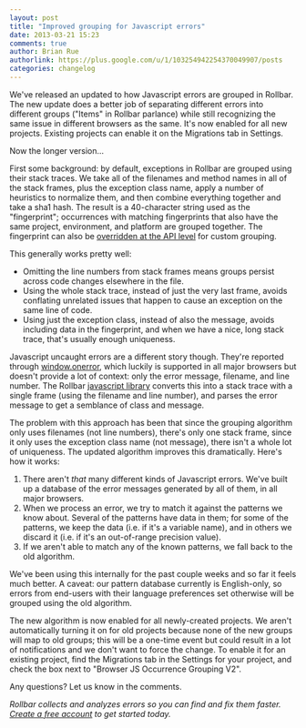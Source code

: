 ```yaml
---
layout: post
title: "Improved grouping for Javascript errors"
date: 2013-03-21 15:23
comments: true
author: Brian Rue
authorlink: https://plus.google.com/u/1/103254942254370049907/posts
categories: changelog
---
```


We've released an updated to how Javascript errors are grouped in Rollbar. The new update does a better job of separating different errors into different groups ("Items" in Rollbar parlance) while still recognizing the same issue in different browsers as the same. It's now enabled for all new projects. Existing projects can enable it on the Migrations tab in Settings.

Now the longer version...

First some background: by default, exceptions in Rollbar are grouped using their stack traces. We take all of the filenames and method names in all of the stack frames, plus the exception class name, apply a number of heuristics to normalize them, and then combine everything together and take a sha1 hash. The result is a 40-character string used as the "fingerprint"; occurrences with matching fingerprints that also have the same project, environment, and platform are grouped together. The fingerprint can also be [overridden at the API level](https://rollbar.com/docs/api_items/) for custom grouping.

This generally works pretty well:

- Omitting the line numbers from stack frames means groups persist across code changes elsewhere in the file. 
- Using the whole stack trace, instead of just the very last frame, avoids conflating unrelated issues that happen to cause an exception on the same line of code. 
- Using just the exception class, instead of also the message, avoids including data in the fingerprint, and when we have a nice, long stack trace, that's usually enough uniqueness.

Javascript uncaught errors are a different story though. They're reported through [window.onerror](https://developer.mozilla.org/en-US/docs/DOM/window.onerror), which luckily is supported in all major browsers but doesn't provide a lot of context: only the error message, filename, and line number. The Rollbar [javascript library](https://rollbar.com/docs/items_js/) converts this into a stack trace with a single frame (using the filename and line number), and parses the error message to get a semblance of class and message.

The problem with this approach has been that since the grouping algorithm only uses filenames (not line numbers), there's only one stack frame, since it only uses the exception class name (not message), there isn't a whole lot of uniqueness. The updated algorithm improves this dramatically. Here's how it works:

1. There aren't *that* many different kinds of Javascript errors. We've built up a database of the error messages generated by all of them, in all major browsers.
2. When we process an error, we try to match it against the patterns we know about. Several of the patterns have data in them; for some of the patterns, we keep the data (i.e. if it's a variable name), and in others we discard it (i.e. if it's an out-of-range precision value).
3. If we aren't able to match any of the known patterns, we fall back to the old algorithm.

We've been using this internally for the past couple weeks and so far it feels much better. A caveat: our pattern database currently is English-only, so errors from end-users with their language preferences set otherwise will be grouped using the old algorithm.

The new algorithm is now enabled for all newly-created projects. We aren't automatically turning it on for old projects because none of the new groups will map to old groups; this will be a one-time event but could result in a lot of notifications and we don't want to force the change. To enable it for an existing project, find the Migrations tab in the Settings for your project, and check the box next to "Browser JS Occurrence Grouping V2".

Any questions? Let us know in the comments.

*Rollbar collects and analyzes errors so you can find and fix them faster. [Create a free account](https://rollbar.com/signup) to get started today.*
